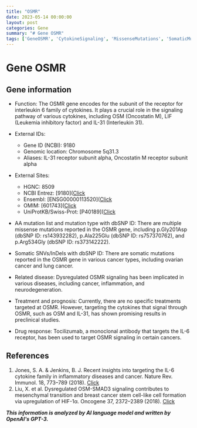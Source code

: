 ```yaml
---
title: "OSMR"
date: 2023-05-14 00:00:00
layout: post
categories: Gene
summary: "# Gene OSMR"
tags: ['GeneOSMR', 'CytokineSignaling', 'MissenseMutations', 'SomaticMutations', 'Cancer', 'Inflammation', 'Neurodegeneration', 'Tocilizumab']
---
```


# Gene OSMR

## Gene information
- Function: The OSMR gene encodes for the subunit of the receptor for interleukin 6 family of cytokines. It plays a crucial role in the signaling pathway of various cytokines, including OSM (Oncostatin M), LIF (Leukemia inhibitory factor) and IL-31 (Interleukin 31). 

- External IDs: 
    - Gene ID (NCBI): 9180 
    - Genomic location: Chromosome 5q31.3 
    - Aliases: IL-31 receptor subunit alpha, Oncostatin M receptor subunit alpha

- External Sites:
    - HGNC: 8509 
    - NCBI Entrez: [9180]([Click](https://www.ncbi.nlm.nih.gov/gene/9180)
    - Ensembl: [ENSG00000113520]([Click](https://www.ensembl.org/Homo_sapiens/Gene/Summary?db=core;g=ENSG00000113520;r=5:138,906,896-139,025,547)
    - OMIM: [601743]([Click](https://www.omim.org/entry/601743)
    - UniProtKB/Swiss-Prot: [P40189]([Click](https://www.uniprot.org/uniprot/P40189)

- AA mutation list and mutation type with dbSNP ID: There are multiple missense mutations reported in the OSMR gene, including p.Gly201Asp (dbSNP ID: rs143932282), p.Ala225Glu (dbSNP ID: rs757370762), and p.Arg534Gly (dbSNP ID: rs373142222).

- Somatic SNVs/InDels with dbSNP ID: There are somatic mutations reported in the OSMR gene in various cancer types, including ovarian cancer and lung cancer.

- Related disease: Dysregulated OSMR signaling has been implicated in various diseases, including cancer, inflammation, and neurodegeneration.

- Treatment and prognosis: Currently, there are no specific treatments targeted at OSMR. However, targeting the cytokines that signal through OSMR, such as OSM and IL-31, has shown promising results in preclinical studies.

- Drug response: Tocilizumab, a monoclonal antibody that targets the IL-6 receptor, has been used to target OSMR signaling in certain cancers.

## References 
1. Jones, S. A. & Jenkins, B. J. Recent insights into targeting the IL-6 cytokine family in inflammatory diseases and cancer. Nature Rev. Immunol. 18, 773–789 (2018). [Click](https://doi.org/10.1038/s41577-018-0066-7) 
2. Liu, X. et al. Dysregulated OSM-SMAD3 signaling contributes to mesenchymal transition and breast cancer stem cell-like cell formation via upregulation of HIF-1α. Oncogene 37, 2372–2389 (2018). [Click](https://doi.org/10.1038/s41388-017-0045-2)

**_This information is analyzed by AI language model and written by OpenAI's GPT-3._**
